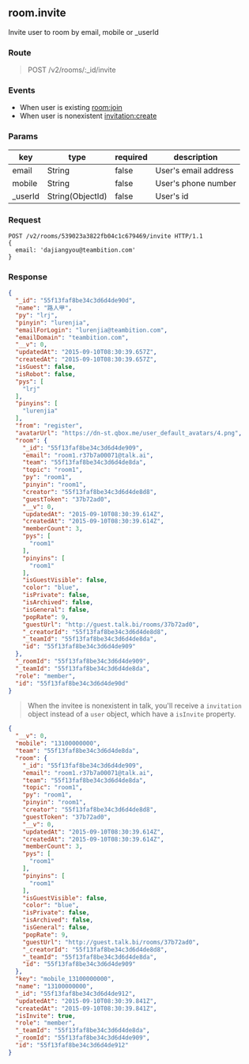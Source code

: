## room.invite

Invite user to room by email, mobile or _userId

### Route
> POST /v2/rooms/:_id/invite

### Events
* When user is existing [room:join](../event/room.join.html)
* When user is nonexistent [invitation:create](../event/invitation.create.html)

### Params
| key            | type               | required | description                                                               |
| -------------- | ------------------ | -------- | ------------------------------------------------------------------------- |
| email          | String             | false    | User's email address |
| mobile         | String             | false    | User's phone number |
| _userId        | String(ObjectId)   | false    | User's id |

### Request
```
POST /v2/rooms/539023a3822fb04c1c679469/invite HTTP/1.1
{
  email: 'dajiangyou@teambition.com'
}
```

### Response
```json
{
  "_id": "55f13faf8be34c3d6d4de90d",
  "name": "路人甲",
  "py": "lrj",
  "pinyin": "lurenjia",
  "emailForLogin": "lurenjia@teambition.com",
  "emailDomain": "teambition.com",
  "__v": 0,
  "updatedAt": "2015-09-10T08:30:39.657Z",
  "createdAt": "2015-09-10T08:30:39.657Z",
  "isGuest": false,
  "isRobot": false,
  "pys": [
    "lrj"
  ],
  "pinyins": [
    "lurenjia"
  ],
  "from": "register",
  "avatarUrl": "https://dn-st.qbox.me/user_default_avatars/4.png",
  "room": {
    "_id": "55f13faf8be34c3d6d4de909",
    "email": "room1.r37b7a00071@talk.ai",
    "team": "55f13faf8be34c3d6d4de8da",
    "topic": "room1",
    "py": "room1",
    "pinyin": "room1",
    "creator": "55f13faf8be34c3d6d4de8d8",
    "guestToken": "37b72ad0",
    "__v": 0,
    "updatedAt": "2015-09-10T08:30:39.614Z",
    "createdAt": "2015-09-10T08:30:39.614Z",
    "memberCount": 3,
    "pys": [
      "room1"
    ],
    "pinyins": [
      "room1"
    ],
    "isGuestVisible": false,
    "color": "blue",
    "isPrivate": false,
    "isArchived": false,
    "isGeneral": false,
    "popRate": 9,
    "guestUrl": "http://guest.talk.bi/rooms/37b72ad0",
    "_creatorId": "55f13faf8be34c3d6d4de8d8",
    "_teamId": "55f13faf8be34c3d6d4de8da",
    "id": "55f13faf8be34c3d6d4de909"
  },
  "_roomId": "55f13faf8be34c3d6d4de909",
  "_teamId": "55f13faf8be34c3d6d4de8da",
  "role": "member",
  "id": "55f13faf8be34c3d6d4de90d"
}
```

> When the invitee is nonexistent in talk, you'll receive a `invitation` object instead of a `user` object, which have a `isInvite` property.

```json
{
  "__v": 0,
  "mobile": "13100000000",
  "team": "55f13faf8be34c3d6d4de8da",
  "room": {
    "_id": "55f13faf8be34c3d6d4de909",
    "email": "room1.r37b7a00071@talk.ai",
    "team": "55f13faf8be34c3d6d4de8da",
    "topic": "room1",
    "py": "room1",
    "pinyin": "room1",
    "creator": "55f13faf8be34c3d6d4de8d8",
    "guestToken": "37b72ad0",
    "__v": 0,
    "updatedAt": "2015-09-10T08:30:39.614Z",
    "createdAt": "2015-09-10T08:30:39.614Z",
    "memberCount": 3,
    "pys": [
      "room1"
    ],
    "pinyins": [
      "room1"
    ],
    "isGuestVisible": false,
    "color": "blue",
    "isPrivate": false,
    "isArchived": false,
    "isGeneral": false,
    "popRate": 9,
    "guestUrl": "http://guest.talk.bi/rooms/37b72ad0",
    "_creatorId": "55f13faf8be34c3d6d4de8d8",
    "_teamId": "55f13faf8be34c3d6d4de8da",
    "id": "55f13faf8be34c3d6d4de909"
  },
  "key": "mobile_13100000000",
  "name": "13100000000",
  "_id": "55f13faf8be34c3d6d4de912",
  "updatedAt": "2015-09-10T08:30:39.841Z",
  "createdAt": "2015-09-10T08:30:39.841Z",
  "isInvite": true,
  "role": "member",
  "_teamId": "55f13faf8be34c3d6d4de8da",
  "_roomId": "55f13faf8be34c3d6d4de909",
  "id": "55f13faf8be34c3d6d4de912"
}
```
